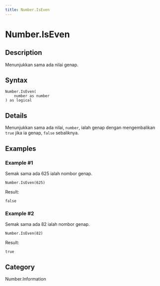 ```yaml
---
title: Number.IsEven
---
```


# Number.IsEven


## Description

Menunjukkan sama ada nilai genap.


## Syntax

```powerquery
Number.IsEven(
    number as number
) as logical
```


## Details

Menunjukkan sama ada nilai, <code>number</code>, ialah genap dengan mengembalikan <code>true</code> jika ia genap, <code>false</code> sebaliknya.


## Examples

### Example #1 
Semak sama ada 625 ialah nombor genap.
```powerquery
Number.IsEven(625)
```

Result: 
```powerquery
false
```


### Example #2 
Semak sama ada 82 ialah nombor genap.
```powerquery
Number.IsEven(82)
```

Result: 
```powerquery
true
```




## Category
Number.Information
